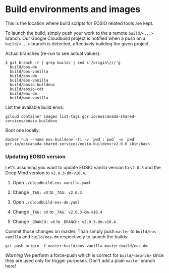 # Build environments and images

This is the location where build scripts for EOSIO related tools are kept.

To launch the build, simply push your work to the a remote `build/<...>` branch.
Our Google Cloudbuild project is notified when a push on a `build/<...>` branch
is detected, effectively building the given project.

Actual branches (re-run to see actual values):

```
$ git branch -r | grep build/ | sed s'/origin\///'g
  build/bos-dm
  build/bos-vanilla
  build/eos-dm
  build/eos-vanilla
  build/eosio-buildenv
  build/eosio-cdt
  build/wax-dm
  build/wax-vanilla
```

List the available build envs:

    gcloud container images list-tags gcr.io/eoscanada-shared-services/eosio-buildenv

Boot one locally:

    docker run --name eos-buildenv -ti -v `pwd`:`pwd` -w `pwd` gcr.io/eoscanada-shared-services/eosio-buildenv:v2.0.0 /bin/bash


### Updating EOSIO version

Let's assuming you want to update EOSIO vanilla version to `v2.0.3` and the Deep Mind
version to `v2.0.3-dm-v10.4`.

1. Open `./cloudbuild-eos-vanilla.yaml`
1. Change `_TAG: vX` to `_TAG: v2.0.3`

1. Open `./cloudbuild-eos-dm.yaml`
1. Change `_TAG: vX` to `_TAG: v2.0.3-dm-v10.4`
1. Change `_BRANCH: vX` to `_BRANCH: v2.0.3-dm-v10.4`

Commit those changes on master. Than simply push `master` to `build/eos-vanilla`
and `build/eos-dm` respectively to launch the builds:

```
git push origin -f master:build/eos-vanilla master:build/eos-dm
```

*Warning* We perform a force-push which is correct for `build/<branch>` since they are
used only for trigger purposes. Don't add a plain `master` branch here!
